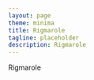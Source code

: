 ```yaml
---
layout: page
theme: minima
title: Rigmarole
tagline: placeholder
description: Rigmarole
---
```


Rigmarole
